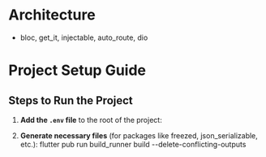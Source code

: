 # Architecture

- bloc, get_it, injectable, auto_route, dio

# Project Setup Guide

## Steps to Run the Project

1. **Add the `.env` file** to the root of the project:

2. **Generate necessary files** (for packages like freezed, json_serializable, etc.):
   flutter pub run build_runner build --delete-conflicting-outputs
